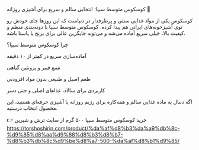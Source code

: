 کوسکوس متوسط سیپا؛ انتخابی سالم و سریع برای آشپزی روزانه 🍴

کوسکوس یکی از مواد غذایی سنتی و پرطرفدار در دنیاست که این روزها جای خودش رو توی آشپزخونه‌های ایرانی هم پیدا کرده. کوسکوس متوسط سیپا با دونه‌بندی منظم و کیفیت بالا، خیلی سریع آماده می‌شه و می‌تونه جایگزین عالی برای برنج یا پاستا باشه.

چرا کوسکوس متوسط سیپا؟

آماده‌سازی سریع در کمتر از ۱۰ دقیقه

منبع فیبر و پروتئین گیاهی

طعم اصیل و طبیعی بدون مواد افزودنی

کاربردی برای سالاد، غذاهای اصلی و حتی دسر

اگه دنبال یه ماده غذایی سالم و همه‌کاره برای رژیم روزانه یا آشپزی حرفه‌ای هستید، این محصول انتخاب درستیه.

👉 خرید کوسکوس متوسط سیپا ۵۰۰ گرم از سایت ترش و شیرین
https://torshoshirin.com/product/%da%af%d8%b3%da%a9%db%8c-%d9%85%d8%aa%d9%88%d8%b3%d8%b7-%d8%b3%db%8c%d9%be%d8%a7-500-%da%af%d8%b1%d9%85/
